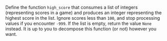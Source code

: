 Define the function `high_score` that consumes a list of integers (representing scores in a game) and produces an integer representing the highest score in the list. Ignore scores less than `100`, and stop processing values if you encounter `-999`. If the list is empty, return the value `None` instead. It is up to you to decompose this function (or not) however you want.